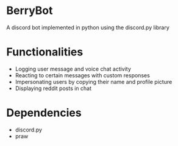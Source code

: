 # BerryBot
A discord bot implemented in python using the discord.py library

# Functionalities

  - Logging user message and voice chat activity
  - Reacting to certain messages with custom responses
  - Impersonating users by copying their name and profile picture
  - Displaying reddit posts in chat
  
# Dependencies

  - discord.py
  - praw
